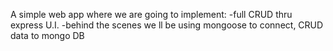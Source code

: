 A simple web app where we are going to implement:
-full CRUD thru express U.I.
-behind the scenes we ll be using mongoose to connect, CRUD data to mongo DB